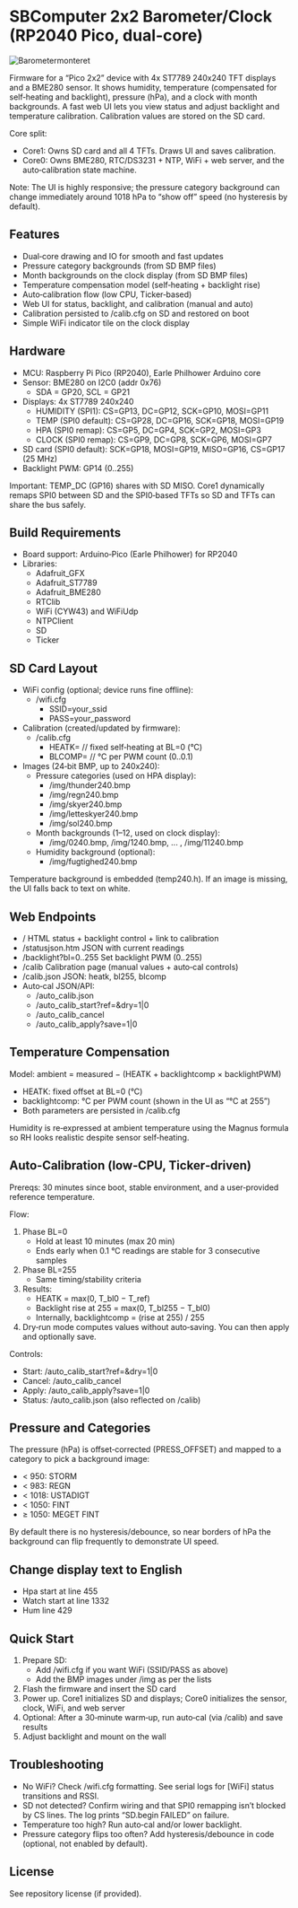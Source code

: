 # SBComputer 2x2 Barometer/Clock (RP2040 Pico, dual-core)

![Barometermonteret](./barometer.jpg)

Firmware for a “Pico 2x2” device with 4x ST7789 240x240 TFT displays and a BME280 sensor. It shows humidity, temperature (compensated for self‑heating and backlight), pressure (hPa), and a clock with month backgrounds. A fast web UI lets you view status and adjust backlight and temperature calibration. Calibration values are stored on the SD card.

Core split:
- Core1: Owns SD card and all 4 TFTs. Draws UI and saves calibration.
- Core0: Owns BME280, RTC/DS3231 + NTP, WiFi + web server, and the auto‑calibration state machine.

Note: The UI is highly responsive; the pressure category background can change immediately around 1018 hPa to “show off” speed (no hysteresis by default).

## Features
- Dual‑core drawing and IO for smooth and fast updates
- Pressure category backgrounds (from SD BMP files)
- Month backgrounds on the clock display (from SD BMP files)
- Temperature compensation model (self‑heating + backlight rise)
- Auto‑calibration flow (low CPU, Ticker‑based)
- Web UI for status, backlight, and calibration (manual and auto)
- Calibration persisted to /calib.cfg on SD and restored on boot
- Simple WiFi indicator tile on the clock display

## Hardware
- MCU: Raspberry Pi Pico (RP2040), Earle Philhower Arduino core
- Sensor: BME280 on I2C0 (addr 0x76)
  - SDA = GP20, SCL = GP21
- Displays: 4x ST7789 240x240
  - HUMIDITY (SPI1): CS=GP13, DC=GP12, SCK=GP10, MOSI=GP11
  - TEMP (SPI0 default): CS=GP28, DC=GP16, SCK=GP18, MOSI=GP19
  - HPA (SPI0 remap): CS=GP5,  DC=GP4,  SCK=GP2,  MOSI=GP3
  - CLOCK (SPI0 remap): CS=GP9, DC=GP8,  SCK=GP6,  MOSI=GP7
- SD card (SPI0 default): SCK=GP18, MOSI=GP19, MISO=GP16, CS=GP17 (25 MHz)
- Backlight PWM: GP14 (0..255)

Important: TEMP_DC (GP16) shares with SD MISO. Core1 dynamically remaps SPI0 between SD and the SPI0‑based TFTs so SD and TFTs can share the bus safely.

## Build Requirements
- Board support: Arduino‑Pico (Earle Philhower) for RP2040
- Libraries:
  - Adafruit_GFX
  - Adafruit_ST7789
  - Adafruit_BME280
  - RTClib
  - WiFi (CYW43) and WiFiUdp
  - NTPClient
  - SD
  - Ticker

## SD Card Layout
- WiFi config (optional; device runs fine offline):
  - /wifi.cfg
    - SSID=your_ssid
    - PASS=your_password
- Calibration (created/updated by firmware):
  - /calib.cfg
    - HEATK=<float>         // fixed self‑heating at BL=0 (°C)
    - BLCOMP=<float>        // °C per PWM count (0..0.1)
- Images (24‑bit BMP, up to 240x240):
  - Pressure categories (used on HPA display):
    - /img/thunder240.bmp
    - /img/regn240.bmp
    - /img/skyer240.bmp
    - /img/letteskyer240.bmp
    - /img/sol240.bmp
  - Month backgrounds (1–12, used on clock display):
    - /img/0240.bmp, /img/1240.bmp, ... , /img/11240.bmp
  - Humidity background (optional):
    - /img/fugtighed240.bmp

Temperature background is embedded (temp240.h). If an image is missing, the UI falls back to text on white.

## Web Endpoints
- /                         HTML status + backlight control + link to calibration
- /statusjson.htm           JSON with current readings
- /backlight?bl=0..255      Set backlight PWM (0..255)
- /calib                    Calibration page (manual values + auto‑cal controls)
- /calib.json               JSON: heatk, bl255, blcomp
- Auto‑cal JSON/API:
  - /auto_calib.json
  - /auto_calib_start?ref=<C>&dry=1|0
  - /auto_calib_cancel
  - /auto_calib_apply?save=1|0

## Temperature Compensation
Model:
ambient = measured − (HEATK + backlightcomp × backlightPWM)

- HEATK: fixed offset at BL=0 (°C)
- backlightcomp: °C per PWM count (shown in the UI as “°C at 255”)
- Both parameters are persisted in /calib.cfg

Humidity is re‑expressed at ambient temperature using the Magnus formula so RH looks realistic despite sensor self‑heating.

## Auto‑Calibration (low‑CPU, Ticker‑driven)
Prereqs: 30 minutes since boot, stable environment, and a user‑provided reference temperature.

Flow:
1) Phase BL=0
   - Hold at least 10 minutes (max 20 min)
   - Ends early when 0.1 °C readings are stable for 3 consecutive samples
2) Phase BL=255
   - Same timing/stability criteria
3) Results:
   - HEATK = max(0, T_bl0 − T_ref)
   - Backlight rise at 255 = max(0, T_bl255 − T_bl0)
   - Internally, backlightcomp = (rise at 255) / 255
4) Dry‑run mode computes values without auto‑saving. You can then apply and optionally save.

Controls:
- Start: /auto_calib_start?ref=<C>&dry=1|0
- Cancel: /auto_calib_cancel
- Apply:  /auto_calib_apply?save=1|0
- Status: /auto_calib.json (also reflected on /calib)

## Pressure and Categories
The pressure (hPa) is offset‑corrected (PRESS_OFFSET) and mapped to a category to pick a background image:
- < 950: STORM
- < 983: REGN
- < 1018: USTADIGT
- < 1050: FINT
- ≥ 1050: MEGET FINT

By default there is no hysteresis/debounce, so near borders of hPa the background can flip frequently to demonstrate UI speed.

## Change display text to English
- Hpa start at line 455
- Watch start at line 1332
- Hum line 429

## Quick Start
1) Prepare SD:
   - Add /wifi.cfg if you want WiFi (SSID/PASS as above)
   - Add the BMP images under /img as per the lists
2) Flash the firmware and insert the SD card
3) Power up. Core1 initializes SD and displays; Core0 initializes the sensor, clock, WiFi, and web server
4) Optional: After a 30‑minute warm‑up, run auto‑cal (via /calib) and save results
5) Adjust backlight and mount on the wall

## Troubleshooting
- No WiFi? Check /wifi.cfg formatting. See serial logs for [WiFi] status transitions and RSSI.
- SD not detected? Confirm wiring and that SPI0 remapping isn’t blocked by CS lines. The log prints “SD.begin FAILED” on failure.
- Temperature too high? Run auto‑cal and/or lower backlight.
- Pressure category flips too often? Add hysteresis/debounce in code (optional, not enabled by default).

## License
See repository license (if provided).
